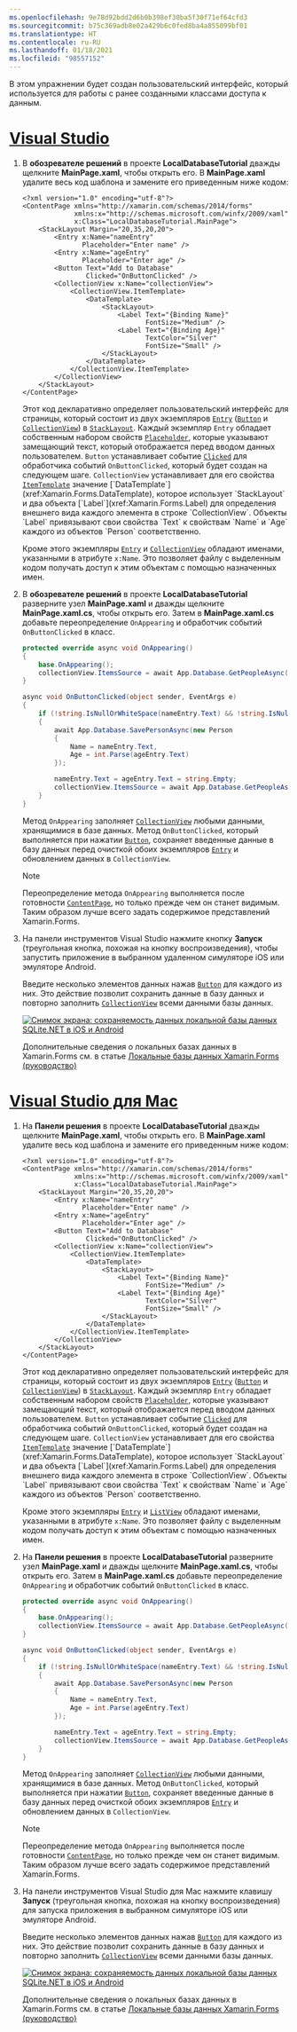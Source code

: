 ```yaml
---
ms.openlocfilehash: 9e78d92bdd2d6b0b398ef30ba5f30f71ef64cfd3
ms.sourcegitcommit: b75c369adb8e02a429b6c0fed8ba4a855099bf01
ms.translationtype: HT
ms.contentlocale: ru-RU
ms.lasthandoff: 01/18/2021
ms.locfileid: "98557152"
---
```

В этом упражнении будет создан пользовательский интерфейс, который используется для работы с ранее созданными классами доступа к данным.

# <a name="visual-studio"></a>[Visual Studio](#tab/vswin)

1. В **обозревателе решений** в проекте **LocalDatabaseTutorial** дважды щелкните **MainPage.xaml**, чтобы открыть его. В **MainPage.xaml** удалите весь код шаблона и замените его приведенным ниже кодом:

    ```xaml
    <?xml version="1.0" encoding="utf-8"?>
    <ContentPage xmlns="http://xamarin.com/schemas/2014/forms"
                 xmlns:x="http://schemas.microsoft.com/winfx/2009/xaml"
                 x:Class="LocalDatabaseTutorial.MainPage">
        <StackLayout Margin="20,35,20,20">
            <Entry x:Name="nameEntry"
                   Placeholder="Enter name" />
            <Entry x:Name="ageEntry"
                   Placeholder="Enter age" />
            <Button Text="Add to Database"
                    Clicked="OnButtonClicked" />
            <CollectionView x:Name="collectionView">
                <CollectionView.ItemTemplate>
                    <DataTemplate>
                        <StackLayout>
                            <Label Text="{Binding Name}"
                                   FontSize="Medium" />
                            <Label Text="{Binding Age}"
                                   TextColor="Silver"
                                   FontSize="Small" />
                        </StackLayout>
                    </DataTemplate>
                </CollectionView.ItemTemplate>
            </CollectionView>
        </StackLayout>
    </ContentPage>
    ```

    Этот код декларативно определяет пользовательский интерфейс для страницы, который состоит из двух экземпляров [`Entry`](xref:Xamarin.Forms.Entry) ([`Button`](xref:Xamarin.Forms.Button) и [`CollectionView`](xref:Xamarin.Forms.CollectionView)) в [`StackLayout`](xref:Xamarin.Forms.StackLayout). Каждый экземпляр `Entry` обладает собственным набором свойств [`Placeholder`](xref:Xamarin.Forms.InputView.Placeholder), которые указывают замещающий текст, который отображается перед вводом данных пользователем. `Button` устанавливает событие [`Clicked`](xref:Xamarin.Forms.Button.Clicked) для обработчика событий `OnButtonClicked`, который будет создан на следующем шаге. `CollectionView` устанавливает для его свойства [`ItemTemplate`](xref:Xamarin.Forms.ItemsView`1.ItemTemplate) значение [`DataTemplate`](xref:Xamarin.Forms.DataTemplate), которое использует `StackLayout` и два объекта [`Label`](xref:Xamarin.Forms.Label) для определения внешнего вида каждого элемента в строке `CollectionView`. Объекты `Label` привязывают свои свойства `Text` к свойствам `Name` и `Age` каждого из объектов `Person` соответственно.

    Кроме этого экземпляры [`Entry`](xref:Xamarin.Forms.Entry) и [`CollectionView`](xref:Xamarin.Forms.CollectionView) обладают именами, указанными в атрибуте `x:Name`. Это позволяет файлу с выделенным кодом получать доступ к этим объектам с помощью назначенных имен.

1. В **обозревателе решений** в проекте **LocalDatabaseTutorial** разверните узел **MainPage.xaml** и дважды щелкните **MainPage.xaml.cs**, чтобы открыть его. Затем в **MainPage.xaml.cs** добавьте переопределение `OnAppearing` и обработчик событий `OnButtonClicked` в класс.

    ```csharp
    protected override async void OnAppearing()
    {
        base.OnAppearing();
        collectionView.ItemsSource = await App.Database.GetPeopleAsync();
    }

    async void OnButtonClicked(object sender, EventArgs e)
    {
        if (!string.IsNullOrWhiteSpace(nameEntry.Text) && !string.IsNullOrWhiteSpace(ageEntry.Text))
        {
            await App.Database.SavePersonAsync(new Person
            {
                Name = nameEntry.Text,
                Age = int.Parse(ageEntry.Text)
            });

            nameEntry.Text = ageEntry.Text = string.Empty;
            collectionView.ItemsSource = await App.Database.GetPeopleAsync();
        }
    }
    ```

    Метод `OnAppearing` заполняет [`CollectionView`](xref:Xamarin.Forms.CollectionView) любыми данными, хранящимися в базе данных. Метод `OnButtonClicked`, который выполняется при нажатии [`Button`](xref:Xamarin.Forms.Button), сохраняет введенные данные в базу данных перед очисткой обоих экземпляров [`Entry`](xref:Xamarin.Forms.Entry) и обновлением данных в `CollectionView`.

    > [!NOTE]
    > Переопределение метода `OnAppearing` выполняется после готовности [`ContentPage`](xref:Xamarin.Forms.ContentPage), но только прежде чем он станет видимым. Таким образом лучше всего задать содержимое представлений Xamarin.Forms.

1. На панели инструментов Visual Studio нажмите кнопку **Запуск** (треугольная кнопка, похожая на кнопку воспроизведения), чтобы запустить приложение в выбранном удаленном симуляторе iOS или эмуляторе Android.

    Введите несколько элементов данных нажав [`Button`](xref:Xamarin.Forms.Button) для каждого из них. Это действие позволит сохранить данные в базу данных и повторно заполнить [`CollectionView`](xref:Xamarin.Forms.CollectionView) всеми данными базы данных.

    [![Снимок экрана: сохраняемость данных локальной базы данных SQLite.NET в iOS и Android](../images/consume-data-access-classes.png "Сохраняемость данных локальной базы данных")](../images/consume-data-access-classes-large.png#lightbox "Сохраняемость данных локальной базы данных")

    Дополнительные сведения о локальных базах данных в Xamarin.Forms см. в статье [Локальные базы данных Xamarin.Forms (руководство)](~/xamarin-forms/data-cloud/data/databases.md)

# <a name="visual-studio-for-mac"></a>[Visual Studio для Mac](#tab/vsmac)

1. На **Панели решения** в проекте **LocalDatabaseTutorial** дважды щелкните **MainPage.xaml**, чтобы открыть его. В **MainPage.xaml** удалите весь код шаблона и замените его приведенным ниже кодом:

    ```xaml
    <?xml version="1.0" encoding="utf-8"?>
    <ContentPage xmlns="http://xamarin.com/schemas/2014/forms"
                 xmlns:x="http://schemas.microsoft.com/winfx/2009/xaml"
                 x:Class="LocalDatabaseTutorial.MainPage">
        <StackLayout Margin="20,35,20,20">
            <Entry x:Name="nameEntry"
                   Placeholder="Enter name" />
            <Entry x:Name="ageEntry"
                   Placeholder="Enter age" />
            <Button Text="Add to Database"
                    Clicked="OnButtonClicked" />
            <CollectionView x:Name="collectionView">
                <CollectionView.ItemTemplate>
                    <DataTemplate>
                        <StackLayout>
                            <Label Text="{Binding Name}"
                                   FontSize="Medium" />
                            <Label Text="{Binding Age}"
                                   TextColor="Silver"
                                   FontSize="Small" />
                        </StackLayout>
                    </DataTemplate>
                </CollectionView.ItemTemplate>
            </CollectionView>
        </StackLayout>
    </ContentPage>
    ```

    Этот код декларативно определяет пользовательский интерфейс для страницы, который состоит из двух экземпляров [`Entry`](xref:Xamarin.Forms.Entry) ([`Button`](xref:Xamarin.Forms.Button) и [`CollectionView`](xref:Xamarin.Forms.CollectionView)) в [`StackLayout`](xref:Xamarin.Forms.StackLayout). Каждый экземпляр `Entry` обладает собственным набором свойств [`Placeholder`](xref:Xamarin.Forms.InputView.Placeholder), которые указывают замещающий текст, который отображается перед вводом данных пользователем. `Button` устанавливает событие [`Clicked`](xref:Xamarin.Forms.Button.Clicked) для обработчика событий `OnButtonClicked`, который будет создан на следующем шаге. `CollectionView` устанавливает для его свойства [`ItemTemplate`](xref:Xamarin.Forms.ItemsView`1.ItemTemplate) значение [`DataTemplate`](xref:Xamarin.Forms.DataTemplate), которое использует `StackLayout` и два объекта [`Label`](xref:Xamarin.Forms.Label) для определения внешнего вида каждого элемента в строке `CollectionView`. Объекты `Label` привязывают свои свойства `Text` к свойствам `Name` и `Age` каждого из объектов `Person` соответственно.

    Кроме этого экземпляры [`Entry`](xref:Xamarin.Forms.Entry) и [`ListView`](xref:Xamarin.Forms.ListView) обладают именами, указанными в атрибуте `x:Name`. Это позволяет файлу с выделенным кодом получать доступ к этим объектам с помощью назначенных имен.

1. На **Панели решения** в проекте **LocalDatabaseTutorial** разверните узел **MainPage.xaml** и дважды щелкните **MainPage.xaml.cs**, чтобы открыть его. Затем в **MainPage.xaml.cs** добавьте переопределение `OnAppearing` и обработчик событий `OnButtonClicked` в класс.

    ```csharp
    protected override async void OnAppearing()
    {
        base.OnAppearing();
        collectionView.ItemsSource = await App.Database.GetPeopleAsync();
    }

    async void OnButtonClicked(object sender, EventArgs e)
    {
        if (!string.IsNullOrWhiteSpace(nameEntry.Text) && !string.IsNullOrWhiteSpace(ageEntry.Text))
        {
            await App.Database.SavePersonAsync(new Person
            {
                Name = nameEntry.Text,
                Age = int.Parse(ageEntry.Text)
            });

            nameEntry.Text = ageEntry.Text = string.Empty;
            collectionView.ItemsSource = await App.Database.GetPeopleAsync();
        }
    }
    ```

    Метод `OnAppearing` заполняет [`CollectionView`](xref:Xamarin.Forms.CollectionView) любыми данными, хранящимися в базе данных. Метод `OnButtonClicked`, который выполняется при нажатии [`Button`](xref:Xamarin.Forms.Button), сохраняет введенные данные в базу данных перед очисткой обоих экземпляров [`Entry`](xref:Xamarin.Forms.Entry) и обновлением данных в `CollectionView`.

    > [!NOTE]
    > Переопределение метода `OnAppearing` выполняется после готовности [`ContentPage`](xref:Xamarin.Forms.ContentPage), но только прежде чем он станет видимым. Таким образом лучше всего задать содержимое представлений Xamarin.Forms.

1. На панели инструментов Visual Studio для Mac нажмите клавишу **Запуск** (треугольная кнопка, похожая на кнопку воспроизведения) для запуска приложения в выбранном симуляторе iOS или эмуляторе Android.

    Введите несколько элементов данных нажав [`Button`](xref:Xamarin.Forms.Button) для каждого из них. Это действие позволит сохранить данные в базу данных и повторно заполнить [`CollectionView`](xref:Xamarin.Forms.CollectionView) всеми данными базы данных.

    [![Снимок экрана: сохраняемость данных локальной базы данных SQLite.NET в iOS и Android](../images/consume-data-access-classes.png "Сохраняемость данных локальной базы данных")](../images/consume-data-access-classes-large.png#lightbox "Сохраняемость данных локальной базы данных")

    Дополнительные сведения о локальных базах данных в Xamarin.Forms см. в статье [Локальные базы данных Xamarin.Forms (руководство)](~/xamarin-forms/data-cloud/data/databases.md)
